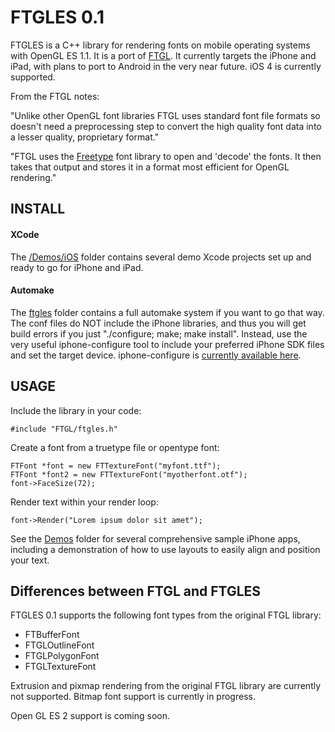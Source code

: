 # FTGLES 0.1

FTGLES is a C++ library for rendering fonts on mobile operating systems with OpenGL ES 1.1.  It is a port of [FTGL](http://homepages.paradise.net.nz/henryj/code/#FTGL).  It currently targets the iPhone and iPad, with plans to port to Android in the very near future.  iOS 4 is currently supported.

From the FTGL notes:

"Unlike other OpenGL font libraries FTGL uses standard font file formats so doesn't need a preprocessing step to convert the high quality font data into a lesser quality, proprietary format."

"FTGL uses the [Freetype](http://www.freetype.org) font library to open and 'decode' the fonts. It then takes that output and stores it in a format most efficient for OpenGL rendering."


## INSTALL

#### XCode

The [/Demos/iOS](http://github.com/cdave1/ftgles/tree/master/Demos/iOS/) folder contains several demo Xcode projects set up and ready to go for iPhone and iPad.

#### Automake

The [ftgles](http://github.com/cdave1/ftgles/tree/master/ftgles/) folder contains a full automake system if you want to go that way.  The conf files do NOT include the iPhone libraries, and thus you will get build errors if you just "./configure; make; make install".  Instead, use the very useful iphone-configure tool to include your preferred iPhone SDK files and set the target device.  iphone-configure is [currently available here](http://github.com/jlongster/configure-iphone).


## USAGE

Include the library in your code:
	
	#include "FTGL/ftgles.h"

Create a font from a truetype file or opentype font:
	
	FTFont *font = new FTTextureFont("myfont.ttf");
	FTFont *font2 = new FTTextureFont("myotherfont.otf");
	font->FaceSize(72);
	
Render text within your render loop:

	font->Render("Lorem ipsum dolor sit amet");

See the [Demos](http://github.com/cdave1/ftgles/tree/master/iPhone/) folder for several comprehensive sample iPhone apps, including a demonstration of how to use layouts to easily align and position your text.


## Differences between FTGL and FTGLES

FTGLES 0.1 supports the following font types from the original FTGL library:

 - FTBufferFont
 - FTGLOutlineFont
 - FTGLPolygonFont
 - FTGLTextureFont

Extrusion and pixmap rendering from the original FTGL library are currently not supported.  Bitmap font support is currently in progress.

Open GL ES 2 support is coming soon.